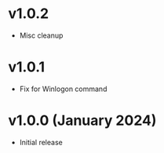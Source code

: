 # v1.0.2

- Misc cleanup

# v1.0.1

- Fix for Winlogon command

# v1.0.0 (January 2024)

- Initial release

